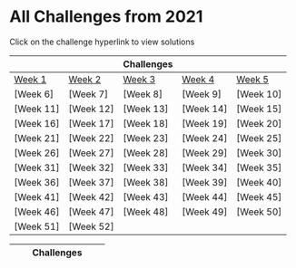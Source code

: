 # All Challenges from 2021

Click on the challenge hyperlink to view solutions

|                            |                            | Challenges                 |                            |                            |
| -------------------------- | -------------------------- | -------------------------- | -------------------------- | -------------------------- |
| [Week 1](Week_1/README.md) | [Week 2](Week_2/README.md) | [Week 3](Week_3/README.md) | [Week 4](Week_4/README.md) | [Week 5](Week_5/README.md) |
| [Week 6]                   | [Week 7]                   | [Week 8]                   | [Week 9]                   | [Week 10]                  |
| [Week 11]                  | [Week 12]                  | [Week 13]                  | [Week 14]                  | [Week 15]                  |
| [Week 16]                  | [Week 17]                  | [Week 18]                  | [Week 19]                  | [Week 20]                  |
| [Week 21]                  | [Week 22]                  | [Week 23]                  | [Week 24]                  | [Week 25]                  |
| [Week 26]                  | [Week 27]                  | [Week 28]                  | [Week 29]                  | [Week 30]                  |
| [Week 31]                  | [Week 32]                  | [Week 33]                  | [Week 34]                  | [Week 35]                  |
| [Week 36]                  | [Week 37]                  | [Week 38]                  | [Week 39]                  | [Week 40]                  |
| [Week 41]                  | [Week 42]                  | [Week 43]                  | [Week 44]                  | [Week 45]                  |
| [Week 46]                  | [Week 47]                  | [Week 48]                  | [Week 49]                  | [Week 50]                  |
| [Week 51]                  | [Week 52]                  |                            |                            |                            |

|     |     | Challenges |     |     |
| --- | --- | ---------- | --- | --- |
